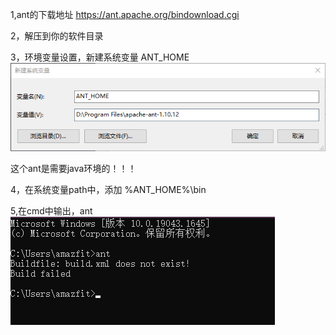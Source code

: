 1,ant的下载地址
https://ant.apache.org/bindownload.cgi

2，解压到你的软件目录

3，环境变量设置，新建系统变量
ANT_HOME
![image](../../images/Snipaste_2022-04-27_21-48-23.png)

这个ant是需要java环境的！！！

4，在系统变量path中，添加 %ANT_HOME%\bin

5,在cmd中输出，ant
![image](../../images/Snipaste_2022-04-27_21-50-20.png)